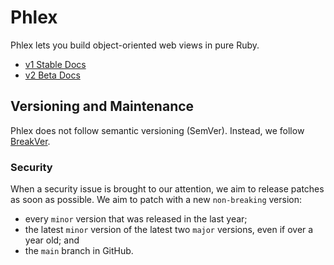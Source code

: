 # Phlex

Phlex lets you build object-oriented web views in pure Ruby.

- [v1 Stable Docs](https://www.phlex.fun)
- [v2 Beta Docs](https://beta.phlex.fun)

## Versioning and Maintenance

Phlex does not follow semantic versioning (SemVer). Instead, we follow [BreakVer](https://www.taoensso.com/break-versioning).

### Security

When a security issue is brought to our attention, we aim to release patches as soon as possible. We aim to patch with a new `non-breaking` version:

- every `minor` version that was released in the last year;
- the latest `minor` version of the latest two `major` versions, even if over a year old; and
- the `main` branch in GitHub.
